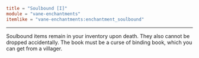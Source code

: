 ```toml
title = "Soulbound [I]"
module = "vane-enchantments"
itemlike = "vane-enchantments:enchantment_soulbound"
```
---
Soulbound items remain in your inventory upon death. They also cannot be dropped accidentally. The book must be a curse of binding book, which you can get from a villager.
